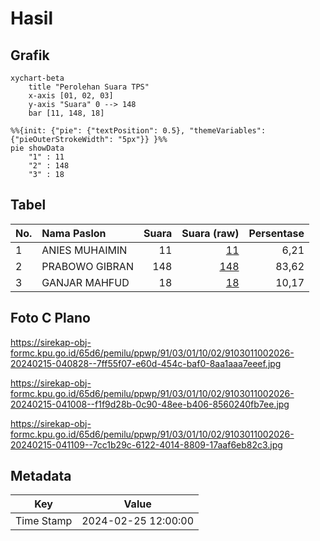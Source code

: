 # Hasil

## Grafik

```mermaid
xychart-beta
    title "Perolehan Suara TPS"
    x-axis [01, 02, 03]
    y-axis "Suara" 0 --> 148
    bar [11, 148, 18]
```

```mermaid
%%{init: {"pie": {"textPosition": 0.5}, "themeVariables": {"pieOuterStrokeWidth": "5px"}} }%%
pie showData
    "1" : 11
    "2" : 148
    "3" : 18
```

## Tabel

| No. | Nama Paslon    | Suara | Suara (raw) | Persentase |
|:--- |:-------------- | -----:| -----------:| ----------:|
| 1   | ANIES MUHAIMIN | 11    | [11][p-1]   | 6,21       |
| 2   | PRABOWO GIBRAN | 148   | [148][p-2]  | 83,62      |
| 3   | GANJAR MAHFUD  | 18    | [18][p-3]   | 10,17      |


[p-1]: https://github.com/gigit-pemilu/pemilu-2024-91-papua/blob/main/pilpres/hitung-suara/sub/91-papua/sub/03-jayapura/sub/01-sentani/sub/1002-dobonsolo/sub/026-tps/sub/paslon-1.txt
[p-2]: https://github.com/gigit-pemilu/pemilu-2024-91-papua/blob/main/pilpres/hitung-suara/sub/91-papua/sub/03-jayapura/sub/01-sentani/sub/1002-dobonsolo/sub/026-tps/sub/paslon-2.txt
[p-3]: https://github.com/gigit-pemilu/pemilu-2024-91-papua/blob/main/pilpres/hitung-suara/sub/91-papua/sub/03-jayapura/sub/01-sentani/sub/1002-dobonsolo/sub/026-tps/sub/paslon-3.txt

## Foto C Plano

https://sirekap-obj-formc.kpu.go.id/65d6/pemilu/ppwp/91/03/01/10/02/9103011002026-20240215-040828--7ff55f07-e60d-454c-baf0-8aa1aaa7eeef.jpg

https://sirekap-obj-formc.kpu.go.id/65d6/pemilu/ppwp/91/03/01/10/02/9103011002026-20240215-041008--f1f9d28b-0c90-48ee-b406-8560240fb7ee.jpg

https://sirekap-obj-formc.kpu.go.id/65d6/pemilu/ppwp/91/03/01/10/02/9103011002026-20240215-041109--7cc1b29c-6122-4014-8809-17aaf6eb82c3.jpg


## Metadata

| Key        | Value               |
| ---------- | ------------------- |
| Time Stamp | 2024-02-25 12:00:00 |



